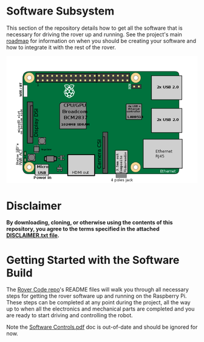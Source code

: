 # Software Subsystem
This section of the repository details how to get all the software that is necessary for driving the rover up and running. See the project's main [roadmap](https://github.com/nasa-jpl/open-source-rover/blob/master/images/roadmap.png) for information on when you should be creating your software and how to integrate it with the rest of the rover.

![6 Wheel Rover](images/rpi3.png)

# Disclaimer
**By downloading, cloning, or otherwise using the contents of this repository, you agree to the terms specified in the attached [DISCLAIMER.txt file](/DISCLAIMER.txt).**


# Getting Started with the Software Build
The [Rover Code repo](https://github.com/nasa-jpl/osr-rover-code)'s README files will walk you through all necessary steps for getting the rover software up and running on the Raspberry Pi. These steps can be completed at any point during the project, all the way up to when all the electronics and mechanical parts are completed and you are ready to start driving and controlling the robot.

Note the [Software Controls.pdf](Software%20Controls.pdf) doc is out-of-date and should be ignored for now.